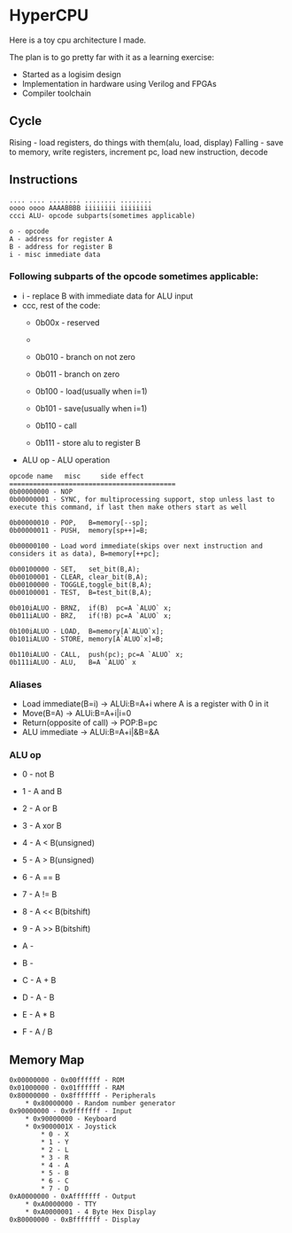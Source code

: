 # HyperCPU
Here is a toy cpu architecture I made.

The plan is to go pretty far with it as a learning exercise:
* Started as a logisim design
* Implementation in hardware using Verilog and FPGAs
* Compiler toolchain

## Cycle

Rising - load registers, do things with them(alu, load, display)
Falling - save to memory, write registers, increment pc, load new instruction, decode

## Instructions
```
.... .... ........ ........ ........
oooo oooo AAAABBBB iiiiiiii iiiiiiii
ccci ALU- opcode subparts(sometimes applicable)

o - opcode
A - address for register A
B - address for register B
i - misc immediate data
```

### Following subparts of the opcode sometimes applicable:

* i - replace B with immediate data for ALU input
* ccc, rest of the code:
	* 0b00x - reserved
	*
	* 0b010 - branch on not zero
	* 0b011 - branch on zero

	* 0b100 - load(usually when i=1)
	* 0b101 - save(usually when i=1)

	* 0b110 - call
	* 0b111 - store alu to register B
* ALU op - ALU operation

```
opcode name   misc     side effect
==========================================
0b00000000 - NOP
0b00000001 - SYNC, for multiprocessing support, stop unless last to execute this command, if last then make others start as well

0b00000010 - POP,   B=memory[--sp];
0b00000011 - PUSH,  memory[sp++]=B;

0b00000100 - Load word immediate(skips over next instruction and considers it as data), B=memory[++pc];

0b00100000 - SET,   set_bit(B,A);
0b00100001 - CLEAR, clear_bit(B,A);
0b00100000 - TOGGLE,toggle_bit(B,A);
0b00100001 - TEST,  B=test_bit(B,A);

0b010iALUO - BRNZ,  if(B)  pc=A `ALUO` x;
0b011iALUO - BRZ,   if(!B) pc=A `ALUO` x;

0b100iALUO - LOAD,  B=memory[A`ALUO`x];
0b101iALUO - STORE, memory[A`ALUO`x]=B;

0b110iALUO - CALL,  push(pc); pc=A `ALUO` x;
0b111iALUO - ALU,   B=A `ALUO` x
```

### Aliases
* Load immediate(B=i) -> ALUi:B=A+i where A is a register with 0 in it
* Move(B=A) -> ALUi:B=A+i|i=0
* Return(opposite of call) -> POP:B=pc
* ALU immediate -> ALUi:B=A+i|&B=&A

### ALU op
* 0 - not B
* 1 - A and B
* 2 - A or B
* 3 - A xor B

* 4 - A < B(unsigned)
* 5 - A > B(unsigned)
* 6 - A == B
* 7 - A != B

* 8 - A << B(bitshift)
* 9 - A >> B(bitshift)
* A -
* B -

* C - A + B
* D - A - B
* E - A * B
* F - A / B

## Memory Map

```
0x00000000 - 0x00ffffff - ROM
0x01000000 - 0x01ffffff - RAM
0x80000000 - 0x8fffffff - Peripherals
	* 0x80000000 - Random number generator
0x90000000 - 0x9fffffff - Input
	* 0x90000000 - Keyboard
	* 0x9000001X - Joystick
		* 0 - X
		* 1 - Y
		* 2 - L
		* 3 - R
		* 4 - A
		* 5 - B
		* 6 - C
		* 7 - D
0xA0000000 - 0xAfffffff - Output
	* 0xA0000000 - TTY
	* 0xA0000001 - 4 Byte Hex Display
0xB0000000 - 0xBfffffff - Display
```
